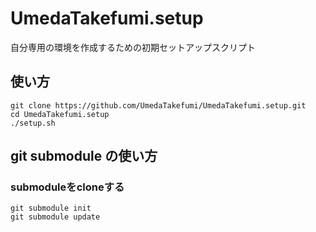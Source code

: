 UmedaTakefumi.setup
===================

自分専用の環境を作成するための初期セットアップスクリプト

## 使い方

```
git clone https://github.com/UmedaTakefumi/UmedaTakefumi.setup.git
cd UmedaTakefumi.setup
./setup.sh
```


## git submodule の使い方

### submoduleをcloneする

```
git submodule init
git submodule update
```




